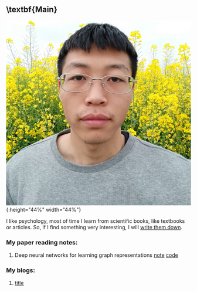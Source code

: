 ## \textbf{Main}
![](https://raw.githubusercontent.com/zhensyuan/imgs/master/yuan.png){:height="44%" width="44%"}  

I like psychology, most of time I learn from scientific books, like textbooks or articles. So, if I find something 
very interesting, I will [write them down](https://zhensyuan.github.io/blog/).

### My paper reading notes:  
1. Deep neural networks for learning graph representations [note](https://zhensyuan.github.io/blog/) [code](https://zhensyuan.github.io/blog/)

### My blogs:  
1. [title](https://zhensyuan.github.io/blog/)
